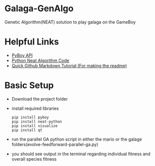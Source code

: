 # Galaga-GenAlgo
Genetic Algorithm(NEAT) solution to play galaga on the GameBoy
# Helpful Links
  * [PyBoy API](https://github.com/Baekalfen/PyBoy)
  * [Python Neat Algorithm Code](https://neat-python.readthedocs.io/en/latest/installation.html)
  * [Quick Github Markdown Tutorial (For making the readme)](https://github.com/adam-p/markdown-here/wiki/Markdown-Cheatsheet)

# Basic Setup
  * Download the project folder
  * install required libraries
    
    ```
    pip install pyboy
    pip install neat-python
    pip install visualize
    pip install qt
    ```
  * run the parallel GA python script in either the mario or the galage folders(evolve-feedforward-parallel-ga.py)
  * you should see output in the terminal regarding individual fitness and overall species fitness


